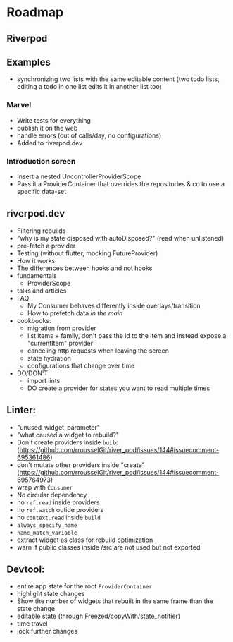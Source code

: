 # Roadmap

## Riverpod

## Examples

- synchronizing two lists with the same editable content
  (two todo lists, editing a todo in one list edits it in another list too)

### Marvel

- Write tests for everything
- publish it on the web
- handle errors (out of calls/day, no configurations)
- Added to riverpod.dev

### Introduction screen

- Insert a nested UncontrollerProviderScope
- Pass it a ProviderContainer that overrides the repositories & co to use a specific data-set


## riverpod.dev

- Filtering rebuilds
- "why is my state disposed with autoDisposed?" (read when unlistened)
- pre-fetch a provider
- Testing (without flutter, mocking FutureProvider)
- How it works
- The differences between hooks and not hooks
- fundamentals
  - ProviderScope
- talks and articles
- FAQ
  - My Consumer behaves differently inside overlays/transition
  - How to prefetch data _in the main_
- cookbooks:
  - migration from provider
  - list items + family, don't pass the id to the item and instead expose a "currentItem" provider
  - canceling http requests when leaving the screen
  - state hydration
  - configurations that change over time
- DO/DON'T
  - import lints
  - DO create a provider for states you want to read multiple times

## Linter:

- "unused_widget_parameter"
- "what caused a widget to rebuild?"
- Don't create providers inside `build` (https://github.com/rrousselGit/river_pod/issues/144#issuecomment-695361486)
- don't mutate other providers inside "create" (https://github.com/rrousselGit/river_pod/issues/144#issuecomment-695764973)
- wrap with `Consumer`
- No circular dependency
- no `ref.read` inside providers
- no `ref.watch` outide providers
- no `context.read` inside `build`
- `always_specify_name`
- `name_match_variable`
- extract widget as class for rebuild optimization
- warn if public classes inside /src are not used but not exported

## Devtool:

- entire app state for the root `ProviderContainer`
- highlight state changes
- Show the number of widgets that rebuilt in the same frame than the state change
- editable state (through Freezed/copyWith/state_notifier)
- time travel
- lock further changes
